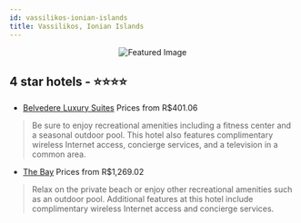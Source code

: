 ```yaml
---
id: vassilikos-ionian-islands
title: Vassilikos, Ionian Islands
---
```


<center><img src="https://i.travelapi.com/hotels/35000000/34760000/34754900/34754859/740feb39_z.jpg" alt="Featured Image" /></center>


##  4 star hotels - ⭐️⭐️⭐️⭐️

-    [Belvedere Luxury Suites](https://us.hurb.com/hotels/vassilikos/belvedere-luxury-suites-JNP-JP091316?cmp=18055) Prices from R$401.06
   > Be sure to enjoy recreational amenities including a fitness center and a seasonal outdoor pool. This hotel also features complimentary wireless Internet access, concierge services, and a television in a common area.
-    [The Bay](https://us.hurb.com/hotels/vassilikos/the-bay-JNP-JP529464?cmp=18055) Prices from R$1,269.02
   > Relax on the private beach or enjoy other recreational amenities such as an outdoor pool. Additional features at this hotel include complimentary wireless Internet access and concierge services.
